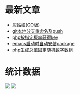 # 最新文章

<!-- BLOG-POST-LIST:START -->
- [灰姑娘(GO版)](https://www.huuinn.com/archives/628)
- [git本地分支重命名及push](https://www.huuinn.com/archives/623)
- [php按指定概率获得key](https://www.huuinn.com/archives/619)
- [emacs启动时自动安装package](https://www.huuinn.com/archives/615)
- [php生成总值固定随机数字数组](https://www.huuinn.com/archives/613)
<!-- BLOG-POST-LIST:END -->

# 统计数据

<a href="">
  <img align="left" src="https://github-readme-stats.vercel.app/api?username=cangyan&orgs=huuinn&count_private=true&theme=tokyonight&show_icons=true&hide_title=true" />
</a>
<a href="">
  <img align="left" src="https://github-readme-stats.vercel.app/api/top-langs/?username=cangyan&count_private=true&theme=tokyonight&hide_title=true" />
</a>
